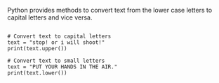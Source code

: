 Python provides methods to convert text from the lower case letters to capital letters and vice versa.

<Editor lang="python">
<code>
# Convert text to capital letters
text = "stop! or i will shoot!"
print(text.upper())
</code>
</Editor><Editor lang="python">
<code>
# Convert text to small letters
text = "PUT YOUR HANDS IN THE AIR."
print(text.lower())
</code>
</Editor>